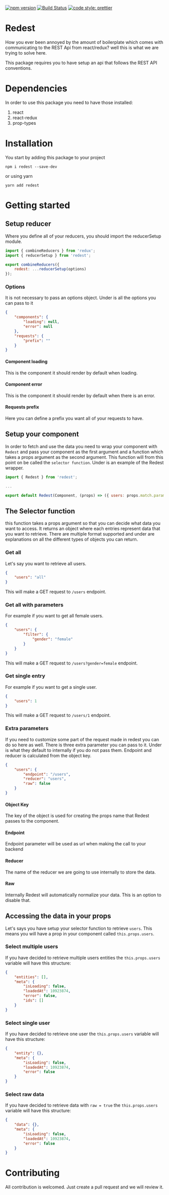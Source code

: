[![npm version](https://badge.fury.io/js/redest.svg)](https://badge.fury.io/js/redest)
[![Build Status](https://travis-ci.org/momentechnologies/redest.svg?branch=master)](https://travis-ci.org/momentechnologies/redest)
[![code style: prettier](https://img.shields.io/badge/code_style-prettier-ff69b4.svg)](https://github.com/prettier/prettier)

# Redest

How you ever been annoyed by the amount of boilerplate which comes with
communicating to the REST Api from react/redux? well this is what we are trying
to solve here.

This package requires you to have setup an api that follows the REST API
conventions.

# Dependencies

In order to use this package you need to have those installed:

1. react
2. react-redux
3. prop-types

# Installation

You start by adding this package to your project

```
npm i redest --save-dev
```

or using yarn

```
yarn add redest
```

# Getting started

## Setup reducer

Where you define all of your reducers, you should import the reducerSetup
module.

```javascript
import { combineReducers } from 'redux';
import { reducerSetup } from 'redest';

export combineReducers({
    redest: ...reducerSetup(options)
});
```

### Options

It is not necessary to pass an options object. Under is all the options you can
pass to it

```json
{
    "components": {
        "loading": null,
        "error": null
    },
    "requests": {
        "prefix": ""
    }
}
```

#### Component loading

This is the component it should render by default when loading.

#### Component error

This is the component it should render by default when there is an error.

#### Requests prefix

Here you can define a prefix you want all of your requests to have.

## Setup your component

In order to fetch and use the data you need to wrap your component with `Redest`
and pass your component as the first argument and a function which takes a props
argument as the second argument. This function will from this point on be called
the `selector function`. Under is an example of the Redest wrapper.

```javascript
import { Redest } from 'redest';

...

export default Redest(Component, (props) => ({ users: props.match.params.id }));
```

## The Selector function

this function takes a props argument so that you can decide what data you want
to access. It returns an object where each entries represent data that you want
to retrieve. There are multiple format supported and under are explanations on
all the different types of objects you can return.

### Get all

Let's say you want to retrieve all users.

```json
{
    "users": "all"
}
```

This will make a GET request to `/users` endpoint.

### Get all with parameters

For example if you want to get all female users.

```json
{
    "users": {
        "filter": {
            "gender": "female"
        }
    }
}
```

This will make a GET request to `/users?gender=female` endpoint.

### Get single entry

For example if you want to get a single user.

```json
{
    "users": 1
}
```

This will make a GET request to `/users/1` endpoint.

### Extra parameters

If you need to customize some part of the request made in redest you can do so
here as well. There is three extra parameter you can pass to it. Under is what
they default to internally if you do not pass them. Endpoint and reducer is
calculated from the object key.

```json
{
    "users": {
        "endpoint": "/users",
        "reducer": "users",
        "raw": false
    }
}
```

#### Object Key

The key of the object is used for creating the props name that Redest passes to
the component.

#### Endpoint

Endpoint parameter will be used as url when making the call to your backend

#### Reducer

The name of the reducer we are going to use internally to store the data.

#### Raw

Internally Redest will automatically normalize your data. This is an option to
disable that.

## Accessing the data in your props

Let's says you have setup your selector function to retrieve `users`. This means
you will have a prop in your component called `this.props.users`.

### Select multiple users

If you have decided to retrieve multiple users entities the `this.props.users`
variable will have this structure:

```json
{
    "entities": [],
    "meta": {
        "isLoading": false,
        "loadedAt": 10923874,
        "error": false,
        "ids": []
    }
}
```

### Select single user

If you have decided to retrieve one user the `this.props.users` variable will
have this structure:

```json
{
    "entity": {},
    "meta": {
        "isLoading": false,
        "loadedAt": 10923874,
        "error": false
    }
}
```

### Select raw data

If you have decided to retrieve data with `raw = true` the `this.props.users`
variable will have this structure:

```json
{
    "data": {},
    "meta": {
        "isLoading": false,
        "loadedAt": 10923874,
        "error": false
    }
}
```

# Contributing

All contribution is welcomed. Just create a pull request and we will review it.
